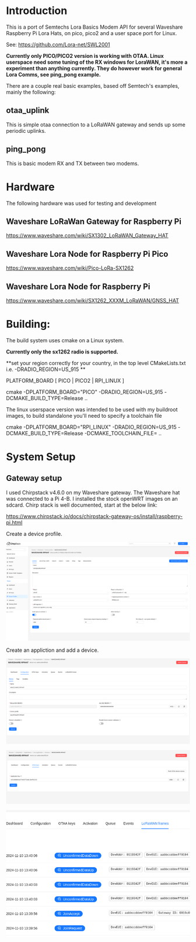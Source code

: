 # Introduction

This is a port of Semtechs Lora Basics Modem API for several Waveshare Raspberry Pi Lora Hats, on pico, pico2 and a user space port for Linux.

See:  https://github.com/Lora-net/SWL2001

**Currently only PICO/PICO2 version is working with OTAA. Linux userspace need some tuning of the RX windows for LoraWAN, it's more a experiment than anything currently.  They do however 
work for general Lora Comms, see ping_pong example.**

There are a couple real basic examples, based off Semtech's examples, mainly the following:

## otaa_uplink

This is simple otaa connection to a LoRaWAN gateway and sends up some periodic uplinks.

## ping_pong

This is basic modem RX and TX between two modems.

# Hardware

The following hardware was used for testing and development

## Waveshare LoRaWan Gateway for Raspberry Pi

https://www.waveshare.com/wiki/SX1302_LoRaWAN_Gateway_HAT

## Waveshare Lora Node for Raspberry Pi Pico

https://www.waveshare.com/wiki/Pico-LoRa-SX1262


## Waveshare Lora Node for Raspberry Pi

https://www.waveshare.com/wiki/SX1262_XXXM_LoRaWAN/GNSS_HAT


# Building:

The build system uses cmake on a Linux system.

**Currently only the sx1262 radio is supported.**

**set your region correctly for your country, in the top level CMakeLists.txt i.e. -DRADIO_REGION=US_915 **

PLATFORM_BOARD [ PICO | PICO2 | RPI_LINUX ]

cmake -DPLATFORM_BOARD="PICO" -DRADIO_REGION=US_915 -DCMAKE_BUILD_TYPE=Release ..

The linux userspace version was intended to be used with my buildroot images, to build standalone you'll need to specify a toolchain file

cmake -DPLATFORM_BOARD="RPI_LINUX" -DRADIO_REGION=US_915 -DCMAKE_BUILD_TYPE=Release -DCMAKE_TOOLCHAIN_FILE=<path to your toolchainfile.cmake> ..

# System Setup

## Gateway setup

I used Chirpstack v4.6.0 on my Waveshare gateway.  The Waveshare hat was connected to a Pi 4-B.  I installed the stock openWRT images on an sdcard.  Chirp stack is well documented, start at the below link:

https://www.chirpstack.io/docs/chirpstack-gateway-os/install/raspberry-pi.html

Create a device profile.

![image](docs/images/chirp1.png)

Create an appliction and add a device.

![image](docs/images/chirp2.png)

![image](docs/images/chirp3.png)

![image](docs/images/chirp4.png)




